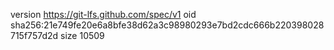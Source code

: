 version https://git-lfs.github.com/spec/v1
oid sha256:21e749fe20e6a8bfe38d62a3c98980293e7bd2cdc666b220398028715f757d2d
size 10509

